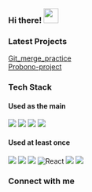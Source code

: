 ### Hi there! <img src="https://raw.githubusercontent.com/MartinHeinz/MartinHeinz/master/wave.gif" width="30px">

### Latest Projects
[Git_merge_practice](https://github.com/dongkyuu/Web-FrontEnd-Miniproject)   
[Probono-project](https://github.com/ProbonoProject/Probono-project.git)

### Tech Stack
#### Used as the main
<p>
<img src="https://img.shields.io/badge/Java-1E8CBE?style=flat-square&logo=java&logoColor=white"/>
<img src="https://img.shields.io/badge/Python-3766AB?style=flat-square&logo=Python&logoColor=white"/> 
<img src="https://img.shields.io/badge/Spring-brightgreen?style=flat-square&logo=spring&logoColor=white"/>
<img src="https://img.shields.io/badge/Spring_Boot-6DB33F?style=flat-square&logo=springboot&logoColor=white"/>
</p>

#### Used at least once
<p>
<img src="https://img.shields.io/badge/HTML5-E34F26?&style=flat-square&logo=html5&logoColor=white"/>
<img src="https://img.shields.io/badge/CSS3-1572B6?style=flat-square&logo=css3&logoColor=white" />
<img src="https://img.shields.io/badge/JavaScript-323330?style=flat-square&logo=javascript&logoColor=F7DF1E" />
<img alt="React" src="https://img.shields.io/badge/-React-45b8d8?style=flat-square&logo=react&logoColor=white" />
<img src="https://img.shields.io/badge/Flask-000000?style=flat-square&logo=flask&logoColor=white"/>
<img src="https://img.shields.io/badge/Hadoop-66CCFF?style=flat-square&logo=apachehadoop&logoColor=white"/>
</p>

### Connect with me
